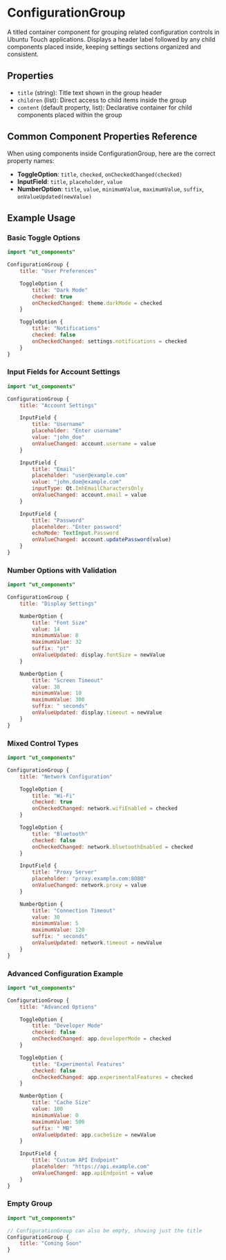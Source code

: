 # ConfigurationGroup

A titled container component for grouping related configuration controls in Ubuntu Touch applications. Displays a header label followed by any child components placed inside, keeping settings sections organized and consistent.

## Properties

- `title` (string): Title text shown in the group header
- `children` (list): Direct access to child items inside the group
- `content` (default property, list): Declarative container for child components placed within the group

## Common Component Properties Reference

When using components inside ConfigurationGroup, here are the correct property names:

- **ToggleOption**: `title`, `checked`, `onCheckedChanged(checked)`
- **InputField**: `title`, `placeholder`, `value`
- **NumberOption**: `title`, `value`, `minimumValue`, `maximumValue`, `suffix`, `onValueUpdated(newValue)`

## Example Usage

### Basic Toggle Options
```qml
import "ut_components"

ConfigurationGroup {
    title: "User Preferences"

    ToggleOption {
        title: "Dark Mode"
        checked: true
        onCheckedChanged: theme.darkMode = checked
    }

    ToggleOption {
        title: "Notifications"
        checked: false
        onCheckedChanged: settings.notifications = checked
    }
}
```

### Input Fields for Account Settings
```qml
import "ut_components"

ConfigurationGroup {
    title: "Account Settings"

    InputField {
        title: "Username"
        placeholder: "Enter username"
        value: "john_doe"
        onValueChanged: account.username = value
    }

    InputField {
        title: "Email"
        placeholder: "user@example.com"
        value: "john.doe@example.com"
        inputType: Qt.ImhEmailCharactersOnly
        onValueChanged: account.email = value
    }

    InputField {
        title: "Password"
        placeholder: "Enter password"
        echoMode: TextInput.Password
        onValueChanged: account.updatePassword(value)
    }
}
```

### Number Options with Validation
```qml
import "ut_components"

ConfigurationGroup {
    title: "Display Settings"

    NumberOption {
        title: "Font Size"
        value: 14
        minimumValue: 8
        maximumValue: 32
        suffix: "pt"
        onValueUpdated: display.fontSize = newValue
    }

    NumberOption {
        title: "Screen Timeout"
        value: 30
        minimumValue: 10
        maximumValue: 300
        suffix: " seconds"
        onValueUpdated: display.timeout = newValue
    }
}
```

### Mixed Control Types
```qml
import "ut_components"

ConfigurationGroup {
    title: "Network Configuration"

    ToggleOption {
        title: "Wi-Fi"
        checked: true
        onCheckedChanged: network.wifiEnabled = checked
    }

    ToggleOption {
        title: "Bluetooth"
        checked: false
        onCheckedChanged: network.bluetoothEnabled = checked
    }

    InputField {
        title: "Proxy Server"
        placeholder: "proxy.example.com:8080"
        onValueChanged: network.proxy = value
    }

    NumberOption {
        title: "Connection Timeout"
        value: 30
        minimumValue: 5
        maximumValue: 120
        suffix: " seconds"
        onValueUpdated: network.timeout = newValue
    }
}
```

### Advanced Configuration Example
```qml
import "ut_components"

ConfigurationGroup {
    title: "Advanced Options"

    ToggleOption {
        title: "Developer Mode"
        checked: false
        onCheckedChanged: app.developerMode = checked
    }

    ToggleOption {
        title: "Experimental Features"
        checked: false
        onCheckedChanged: app.experimentalFeatures = checked
    }

    NumberOption {
        title: "Cache Size"
        value: 100
        minimumValue: 0
        maximumValue: 500
        suffix: " MB"
        onValueUpdated: app.cacheSize = newValue
    }

    InputField {
        title: "Custom API Endpoint"
        placeholder: "https://api.example.com"
        onValueChanged: app.apiEndpoint = value
    }
}
```

### Empty Group
```qml
import "ut_components"

// ConfigurationGroup can also be empty, showing just the title
ConfigurationGroup {
    title: "Coming Soon"
}
```
